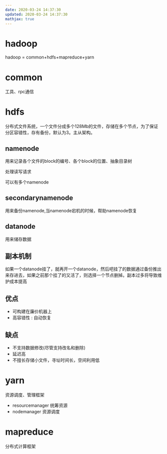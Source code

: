 ```yaml
---
date: 2020-03-24 14:37:30
updated: 2020-03-24 14:37:30
mathjax: true
---
```


# hadoop 
 hadoop = common+hdfs+mapreduce+yarn

# common
 工具、rpc通信

# hdfs
 分布式文件系统，一个文件分成多个128Mb的文件，存储在多个节点，为了保证分区容错性，存有备份，默认为3。主从架构。

<!-- more -->

## namenode
用来记录各个文件的block的编号、各个block的位置、抽象目录树

处理读写请求

可以有多个namenode

## secondarynamenode
 用来备份namenode,当namenode宕机的时候，帮助namenode恢复
## datanode
 用来储存数据
## 副本机制
 如果一个datanode挂了，就再开一个datanode，然后吧挂了的数据通过备份推出来存进去，如果之前那个挂了的又活了，则选择一个节点删掉。副本过多将导致维护成本提高
## 优点
- 可构建在廉价机器上
- 高容错性 : 自动恢复
## 缺点
- 不支持数据修改(尽管支持改名和删除)
- 延迟高
- 不擅长存储小文件，寻址时间长，空间利用低


# yarn
 资源调度、管理框架
- resourcemanager 统筹资源
- nodemanager 资源调度

# mapreduce
 分布式计算框架